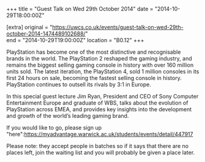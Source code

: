 +++
title = "Guest Talk on Wed 29th October 2014"
date = "2014-10-29T18:00:00Z"

[extra]
original = "https://uwcs.co.uk/events/guest-talk-on-wed-29th-october-2014-1474489102688/"    
end = "2014-10-29T19:00:00Z"
location = "B0.12"
+++

PlayStation has become one of the most distinctive and recognisable brands in the world. The PlayStation 2 reshaped the gaming industry, and remains the biggest selling gaming console in history with over 160 million units sold. The latest iteration, the PlayStation 4, sold 1 million consoles in its first 24 hours on sale, becoming the fastest selling console in history. PlayStation continues to outsell its rivals by 3:1 in Europe.

In this special guest lecture Jim Ryan, President and CEO of Sony Computer Entertainment Europe and graduate of WBS, talks about the evolution of PlayStation across EMEA, and provides key insights into the development and growth of the world’s leading gaming brand.

If you would like to go, please sign up "here":https://myadvantage.warwick.ac.uk/students/events/detail/447917

Please note: they accept people in batches so if it says that there are no places left, join the waiting list and you will probably be given a place later.

